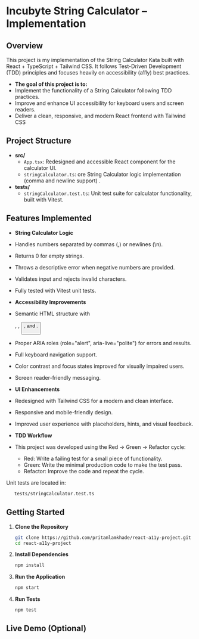 # Incubyte String Calculator – Implementation

## Overview

This project is my implementation of the String Calculator Kata built with React + TypeScript + Tailwind CSS.
It follows Test-Driven Development (TDD) principles and focuses heavily on accessibility (a11y) best practices.

- **The goal of this project is to:**
- Implement the functionality of a String Calculator following TDD practices.
- Improve and enhance UI accessibility for keyboard users and screen readers.
- Deliver a clean, responsive, and modern React frontend with Tailwind CSS

## Project Structure

- **src/**
  - `App.tsx`: Redesigned and accessible React component for the calculator UI.
  - `stringCalculator.ts`: ore String Calculator logic implementation (comma and newline support) .
- **tests/**
  - `stringCalculator.test.ts`: Unit test suite for calculator functionality, built with Vitest.


## Features Implemented

- **String Calculator Logic**

- Handles numbers separated by commas (,) or newlines (\n).
- Returns 0 for empty strings.
- Throws a descriptive error when negative numbers are provided.
- Validates input and rejects invalid characters.
- Fully tested with Vitest unit tests.

- **Accessibility Improvements**

- Semantic HTML structure with <form>, <label>, <button>, and <output>.
- Proper ARIA roles (role="alert", aria-live="polite") for errors and results.
- Full keyboard navigation support.
- Color contrast and focus states improved for visually impaired users.
- Screen reader-friendly messaging.

- **UI Enhancements**

- Redesigned with Tailwind CSS for a modern and clean interface.
- Responsive and mobile-friendly design.
- Improved user experience with placeholders, hints, and visual feedback.

- **TDD Workflow**

- This project was developed using the Red → Green → Refactor cycle:
   - Red: Write a failing test for a small piece of functionality.
   - Green: Write the minimal production code to make the test pass.
   - Refactor: Improve the code and repeat the cycle.

Unit tests are located in:
   ```bash
      tests/stringCalculator.test.ts
   ```

## Getting Started

1. **Clone the Repository**

   ```bash
   git clone https://github.com/pritamlamkhade/react-a11y-project.git
   cd react-a11y-project
   ```

2. **Install Dependencies**

   ```bash
   npm install
   ```

3. **Run the Application**

   ```bash
   npm start
   ```

4. **Run Tests**

   ```bash
   npm test
   ```


## Live Demo (Optional)
